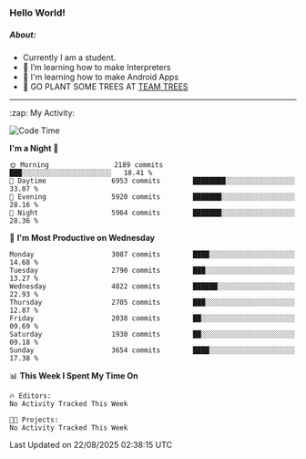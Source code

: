 ### Hello World!

##### About:
- Currently I am a student.
- 🌱 I’m learning how to make Interpreters
- 🌱 I'm learning how to make Android Apps
- 🌱 GO PLANT SOME TREES AT [TEAM TREES](https://teamtrees.org/)

---
  <summary>:zap: My Activity:</summary>
  
<!--START_SECTION:waka-->
![Code Time](http://img.shields.io/badge/Code%20Time-1%2C675%20hrs%2033%20mins-blue)

**I'm a Night 🦉** 

```text
🌞 Morning                2189 commits        ███░░░░░░░░░░░░░░░░░░░░░░   10.41 % 
🌆 Daytime                6953 commits        ████████░░░░░░░░░░░░░░░░░   33.07 % 
🌃 Evening                5920 commits        ███████░░░░░░░░░░░░░░░░░░   28.16 % 
🌙 Night                  5964 commits        ███████░░░░░░░░░░░░░░░░░░   28.36 % 
```
📅 **I'm Most Productive on Wednesday** 

```text
Monday                   3087 commits        ████░░░░░░░░░░░░░░░░░░░░░   14.68 % 
Tuesday                  2790 commits        ███░░░░░░░░░░░░░░░░░░░░░░   13.27 % 
Wednesday                4822 commits        ██████░░░░░░░░░░░░░░░░░░░   22.93 % 
Thursday                 2705 commits        ███░░░░░░░░░░░░░░░░░░░░░░   12.87 % 
Friday                   2038 commits        ██░░░░░░░░░░░░░░░░░░░░░░░   09.69 % 
Saturday                 1930 commits        ██░░░░░░░░░░░░░░░░░░░░░░░   09.18 % 
Sunday                   3654 commits        ████░░░░░░░░░░░░░░░░░░░░░   17.38 % 
```


📊 **This Week I Spent My Time On** 

```text
🔥 Editors: 
No Activity Tracked This Week

🐱‍💻 Projects: 
No Activity Tracked This Week
```


 Last Updated on 22/08/2025 02:38:15 UTC
<!--END_SECTION:waka-->

